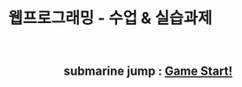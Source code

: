 # 웹프로그래밍 - 수업 & 실습과제

<br>
<h2 align=center> submarine jump : <a href='https://hjk9810.github.io/PolytechWebPract/submarineGame/jumpGame.html'>Game Start!</a></h2>
<!-- jquery용 script cdn -->
<!-- <script src="https://code.jquery.com/jquery-3.6.0.js"></script> -->
